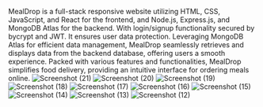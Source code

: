 MealDrop is a full-stack responsive website utilizing HTML, CSS, JavaScript, and React for the frontend, and Node.js, Express.js, and MongoDB Atlas for the backend. With login/signup functionality secured by bycrypt and JWT.
It ensures user data protection. Leveraging MongoDB Atlas for efficient data management, MealDrop seamlessly retrieves and displays data from the backend database, offering users a smooth experience.
Packed with various features and functionalities, MealDrop simplifies food delivery, providing an intuitive interface for ordering meals online.
![Screenshot (21)](https://github.com/Rio567/MealDrop/assets/130983781/7e26478b-0cbc-41cf-955b-f11bb0e511f3)
![Screenshot (20)](https://github.com/Rio567/MealDrop/assets/130983781/ee4f8fb4-9b55-45b9-9168-f888dc91d36e)
![Screenshot (19)](https://github.com/Rio567/MealDrop/assets/130983781/a5336b7f-835c-4e26-a09a-de1fb244cd7a)
![Screenshot (18)](https://github.com/Rio567/MealDrop/assets/130983781/1d645d24-4105-4af1-94b9-f994a34bee0b)
![Screenshot (17)](https://github.com/Rio567/MealDrop/assets/130983781/e8a4f83e-7e50-41c0-908d-aa3553dcf6b0)
![Screenshot (16)](https://github.com/Rio567/MealDrop/assets/130983781/a52380c0-0be3-4b9c-b676-454df03be2c7)
![Screenshot (15)](https://github.com/Rio567/MealDrop/assets/130983781/0b8c1ccf-049b-40ae-8b0d-524078ca4327)
![Screenshot (14)](https://github.com/Rio567/MealDrop/assets/130983781/dd28f829-910d-409e-8820-2ef1b5d772a4)
![Screenshot (13)](https://github.com/Rio567/MealDrop/assets/130983781/21d3f419-7ab3-40b2-b2fe-eb12483d02a3)
![Screenshot (12)](https://github.com/Rio567/MealDrop/assets/130983781/dea61edf-5bd8-4661-9e83-3134fdf00f3b)
